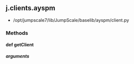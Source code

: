 <!-- toc -->
## j.clients.ayspm

- /opt/jumpscale7/lib/JumpScale/baselib/ayspm/client.py

### Methods

#### def getClient 

##### arguments

